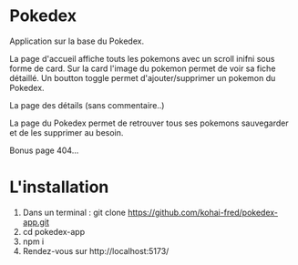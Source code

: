 # Pokedex

Application sur la base du Pokedex.

La page d'accueil affiche touts les pokemons avec un scroll inifni sous forme de card.
Sur la card l'image du pokemon permet de voir sa fiche détaillé.
Un boutton toggle permet d'ajouter/supprimer un pokemon du Pokedex.

La page des détails (sans commentaire..)

La page du Pokedex permet de retrouver tous ses pokemons sauvegarder et de les supprimer au besoin.

Bonus page 404...

# L'installation

1. Dans un terminal : git clone https://github.com/kohai-fred/pokedex-app.git
2. cd pokedex-app
3. npm i
4. Rendez-vous sur http://localhost:5173/
